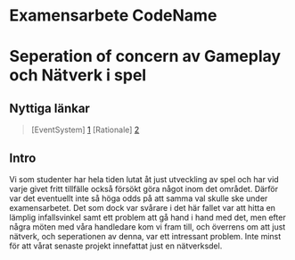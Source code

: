 Examensarbete CodeName
=============

# Seperation of concern av Gameplay och Nätverk i spel

## Nyttiga länkar
> [EventSystem] [1]
> [Rationale] [2]

[1]: https://github.com/hanssonr/examensarbete/blob/master/docs/EventSystem.md#eventsystem-och-seperation
[2]: https://github.com/hanssonr/examensarbete/blob/master/docs/Rationale.md#beslut-och-v%C3%A4gsk%C3%A4l

## Intro
Vi som studenter har hela tiden lutat åt just utveckling av spel och har vid varje givet fritt tillfälle också försökt göra något inom det området. Därför var det eventuellt inte så höga odds på att samma val skulle ske under examensarbetet. Det som dock var svårare i det här fallet var att hitta en lämplig infallsvinkel samt ett problem att gå hand i hand med det, men efter några möten med våra handledare kom vi fram till, och överrens om att just nätverk, och seperationen av denna, var ett intressant problem. Inte minst för att vårat senaste projekt innefattat just en nätverksdel.